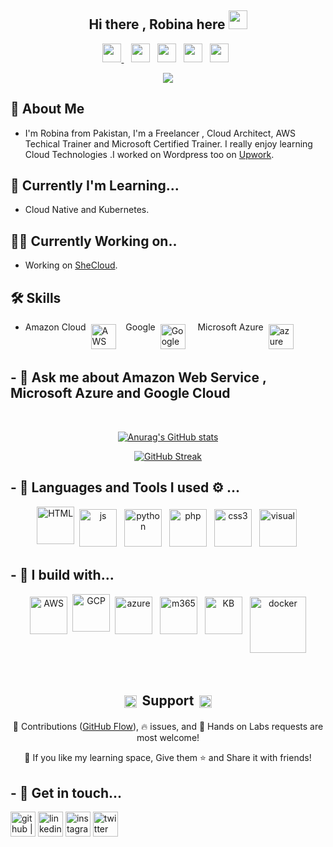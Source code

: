 <div align="center"> 
   <h2 align="center">Hi there , Robina here <img src="https://github.com/RobinaMirbahar/RobinaMirbahar/blob/main/ProfileImages/Hi-Robina.gif" height="30" width="30"> </h2></div>
   
<p align='center'>
   <a href="https://www.linkedin.com/in/robinamirbahar/"><img height="30" src="https://github.com/RobinaMirbahar/RobinaMirbahar/blob/main/SVG/Social/linkedin-icon-2.svg">                </a>&nbsp;&nbsp;
    <a href="https://twitter.com/robinamirbahar"><img height="30" src="https://github.com/RobinaMirbahar/RobinaMirbahar/blob/main/SVG/Social/twitter-6.svg"></a>&nbsp;&nbsp;
   <a href="https://instagram.com/she.cloud"><img height="30" src="https://github.com/RobinaMirbahar/RobinaMirbahar/blob/main/SVG/Social/instagram-2-1.svg"></a>&nbsp;&nbsp;
   <a href="https://www.youtube.com/channel/UCDLDKrHW-Q7lpNbTypkW0vA"><img height="30" src="https://github.com/RobinaMirbahar/RobinaMirbahar/blob/main/SVG/Streaming/youtube-icon.svg"></a>&nbsp;&nbsp;
   <a href="https://www.twitch.tv/robinamirbahar"><img height="30" src="https://github.com/RobinaMirbahar/RobinaMirbahar/blob/main/SVG/Streaming/twitch-purple.svg"></a>&nbsp;&nbsp;
</p>

<p align='center'>
      <img align="center"><img src="https://github.com/RobinaMirbahar/RobinaMirbahar/blob/main/ProfileImages/BannerGithub.gif">
</p>


## 🚀 About Me
-  I'm Robina from Pakistan, I'm a Freelancer , Cloud Architect, AWS Techical Trainer and Microsoft Certified Trainer. I really enjoy learning Cloud Technologies .I worked on Wordpress too on [Upwork](https://www.upwork.com). 

## 🧠 Currently I'm Learning...
-   Cloud Native and Kubernetes.

##  👩‍💻 Currently Working on..
-  Working on [SheCloud](https://github.com/SheCloud). 


## 🛠 Skills
- Amazon Cloud <img src="https://github.com/RobinaMirbahar/RobinaMirbahar/blob/main/SVG/Services/amazonaws.svg" alt="AWS" height='40' style="vertical-align:top; margin:4px">&nbsp;&nbsp; Google <img src="https://github.com/RobinaMirbahar/RobinaMirbahar/blob/main/SVG/Services/googlecloud.svg" alt="Google" height='40' style="vertical-align:top; margin:4px"> &nbsp;&nbsp; Microsoft Azure <img src="https://github.com/RobinaMirbahar/RobinaMirbahar/blob/main/SVG/Services/microsoftazure.svg" alt="azure" height='40' style="vertical-align:top; margin:4px">


## - 💬 Ask me about Amazon Web Service , Microsoft Azure and Google Cloud
<br />

<div align="center">
   
[![Anurag's GitHub stats](https://github-readme-stats.vercel.app/api?username=robinamirbahar)](https://github.com/anuraghazra/github-readme-stats)
    
[![GitHub Streak](https://github-readme-streak-stats.herokuapp.com/?user=robinamirbahar)](https://git.io/streak-stats)
   
</div>

## - 🔭 Languages and Tools I used ⚙️ ...
<p align="center">
   <img src="https://github.com/RobinaMirbahar/RobinaMirbahar/blob/main/SVG/Languages/html-1.svg" alt="HTML" style="vertical-align:top margin:6px 4px" width="60" height="60">  
   <img src="https://github.com/RobinaMirbahar/RobinaMirbahar/blob/main/SVG/Languages/logo-javascript.svg" alt="js" style="vertical-align:top; margin:4px" width="60" height="60">
   <img src="https://github.com/RobinaMirbahar/RobinaMirbahar/blob/main/SVG/Languages/python-5.svg" alt="python" style="vertical-align:top; margin:4px" width="60" height="60">
   <img src="https://github.com/RobinaMirbahar/RobinaMirbahar/blob/main/SVG/Languages/php-1.svg" alt="php" style="vertical-align:top; margin:4px" width="60" height="60">
   <img src="https://github.com/RobinaMirbahar/RobinaMirbahar/blob/main/SVG/Languages/css-3.svg" alt="css3" style="vertical-align:top; margin:4px" width="60" height="60">
   <img src="https://github.com/RobinaMirbahar/RobinaMirbahar/blob/main/SVG/Tools/visual-studio-code-1.svg" alt="visual" style="vertical-align:top; margin:4px" width="60" height="60">

</p>

## - 🚧 I build with...
<p align="center">
   <img src="https://github.com/RobinaMirbahar/RobinaMirbahar/blob/main/SVG/Services/aws-2.svg" alt="AWS" style="vertical-align:top; margin:4px" width="60" height="60">
   <img src="https://github.com/RobinaMirbahar/RobinaMirbahar/blob/main/SVG/Services/google-cloud-1.svg" alt="GCP" style="vertical-align:top margin:6px 4px" width="60" height="60">  
  <img src="https://github.com/RobinaMirbahar/RobinaMirbahar/blob/main/SVG/Services/azure-1.svg" alt="azure" style="vertical-align:top; margin:4px" width="60" height="60">
    <img src="https://github.com/RobinaMirbahar/RobinaMirbahar/blob/main/SVG/Services/office365.svg" alt="m365" style="vertical-align:top; margin:4px" width="60" height="60">
   <img src="https://github.com/RobinaMirbahar/RobinaMirbahar/blob/main/SVG/Services/kubernets.svg" alt="KB" style="vertical-align:top; margin:4px" width="60" height="60">
        <img src="https://github.com/RobinaMirbahar/RobinaMirbahar/blob/main/SVG/Services/docker-3.svg" alt="docker" style="vertical-align:top; margin:4px" width="90" height="90">
</p>
<br />
<h2 align="center"><img src="https://github.com/RobinaMirbahar/RobinaMirbahar/blob/main/SVG/Social/facebook-love.svg" alt="love" style="vertical-align:top; margin:4px" width="20" height="20"> Support <img src="https://github.com/RobinaMirbahar/RobinaMirbahar/blob/main/SVG/Social/facebook-love.svg" alt="love" style="vertical-align:top; margin:4px" width="20" height="20"></h2>
<p align="center">🎀 Contributions (<a href="https://guides.github.com/introduction/flow" title="GitHub flow">GitHub Flow</a>), 🔥 issues, and 🥮 Hands on Labs requests are most welcome!</p>

<p align="center">💙 If you like my learning space, Give them ⭐ and Share it with friends!</p>
</p>


## - 💬 Get in touch...

[<img align="center" src='https://github.com/RobinaMirbahar/RobinaMirbahar/blob/main/SVG/Social/github-icon.svg' alt="github | Github" height='40' width='40'>](https://github.com/robinamirbahar) 
[<img align="center" src='https://github.com/RobinaMirbahar/RobinaMirbahar/blob/main/SVG/Social/linkedin.svg' alt='linkedin' height='40' >](https://www.linkedIn.com/robina-mirbahar) 
[<img align="center" src='https://github.com/RobinaMirbahar/RobinaMirbahar/blob/main/SVG/Social/instagram.svg' alt='instagram' height='40' >](https://www.instagram.com/she.cloud) 
[<img align="center" src='https://github.com/RobinaMirbahar/RobinaMirbahar/blob/main/SVG/Social/twitter.svg' alt='twitter' height='40'>](https://www.twitter.com/robinamirbahar) 
   

